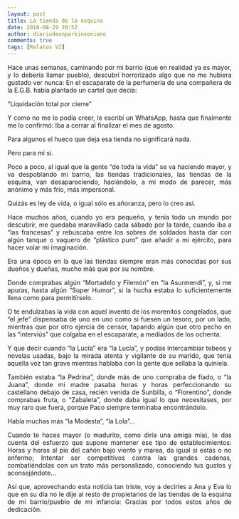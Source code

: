 ```yaml
---
layout: post
title: La tienda de la esquina
date: 2018-08-29 20:52
author: diariodeunparkinsoniano
comments: true
tags: [Relatos VI]
---
```

<p style="text-align:justify;">Hace unas semanas, caminando por mi barrio (que en realidad ya es mayor, y lo debería llamar pueblo), descubrí horrorizado algo que no me hubiera gustado ver nunca: En el escaparate de la perfumería de una compañera de la E.G.B. había plantado un cartel que decía:</p>
<p style="text-align:justify;">“Liquidación total por cierre”</p>
<p style="text-align:justify;">Y como no me lo podía creer, le escribí un WhatsApp, hasta que finalmente me lo confirmó: Iba a cerrar al finalizar el mes de agosto.</p>
<p style="text-align:justify;">Para algunos el hueco que deja esa tienda no significará nada.</p>
<p style="text-align:justify;">Pero para mí si.</p>
<p style="text-align:justify;">Poco a poco, al igual que la gente “de toda la vida” se va haciendo mayor, y va despoblando mi barrio, las tiendas tradicionales, las tiendas de la esquina, van desapareciendo, haciéndolo, a mi modo de parecer, más anónimo y más frío, más impersonal.</p>
<p style="text-align:justify;">Quizás es ley de vida, o igual sólo es añoranza, pero lo creo así.</p>
<p style="text-align:justify;">Hace muchos años, cuando yo era pequeño, y tenía todo un mundo por descubrir, me quedaba maravillado cada sábado por la tarde, cuando iba a “las francesas” y rebuscaba entre los sobres de soldados hasta dar con algún tanque o vaquero de “plástico puro” que añadir a mi ejército, para hacer volar mi imaginación.</p>
<p style="text-align:justify;">Era una época en la que las tiendas siempre eran más conocidas por sus dueños y dueñas, mucho más que por su nombre.</p>
<p style="text-align:justify;">Donde comprabas algún “Mortadelo y Filemón” en “la Asurmendi”, y, si me apuras, hasta algún “Super Humor”, si la hucha estaba lo suficientemente llena como para permitírselo.</p>
<p style="text-align:justify;">O te endulzabas la vida con aquel invento de los morenitos congelados, que “el jefe” dispensaba de uno en uno como si fuesen un tesoro, por un lado, mientras que por otro ejercía de censor, tapando algún que otro pecho en las “interviús” que colgaba en el escaparate, a mediados de los ochenta.</p>
<p style="text-align:justify;">Y que decir cuando “la Lucía” era “la Lucía”, y podías intercambiar tebeos y novelas usadas, bajo la mirada atenta y vigilante de su marido, que tenía aquella voz tan grave mientras hablaba con la gente que sellaba la quiniela.</p>
<p style="text-align:justify;">También estaba “la Pedrina”, donde más de uno compraba de fiado, o “la Juana”, donde mi madre pasaba horas y horas perfeccionando su castellano debajo de casa, recién venida de Sunbilla, o “Florentino”, donde comprabas fruta, o “Zabaleta”, donde daba igual lo que necesitases, por muy raro que fuera, porque Paco siempre terminaba encontrándolo.</p>
<p style="text-align:justify;">Había muchas más “la Modesta”, “la Lola”…</p>
<p style="text-align:justify;">Cuando te haces mayor (o madurito, como diría una amiga mía), te das cuenta del esfuerzo que supone mantener ese tipo de establecimientos: Horas y horas al pie del cañón bajo viento y marea, da igual si estás o no enfermo; Intentar ser competitivos contra las grandes cadenas, combatiéndolas con un trato más personalizado, conociendo tus gustos y aconsejándote…</p>
<p style="text-align:justify;">Así que, aprovechando esta noticia tan triste, voy a decirles a Ana y Eva lo que en su día no le dije al resto de propietarios de las tiendas de la esquina de mi barrio/pueblo de mi infancia: Gracias por todos estos años de dedicación.</p>
<p style="text-align:justify;"></p>
